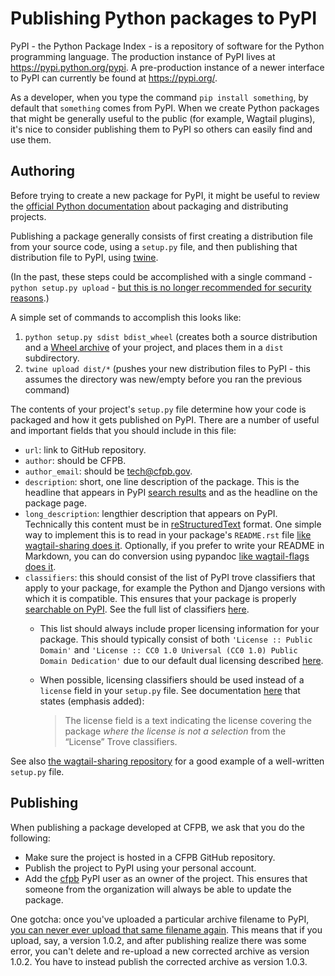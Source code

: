 # Publishing Python packages to PyPI

PyPI - the Python Package Index - is a repository of software for the Python programming language. The production instance of PyPI lives at https://pypi.python.org/pypi. A pre-production instance of a newer interface to PyPI can currently be found at https://pypi.org/.

As a developer, when you type the command `pip install something`, by default that `something` comes from PyPI. When we create Python packages that might be generally useful to the public (for example, Wagtail plugins), it's nice to consider publishing them to PyPI so others can easily find and use them.

## Authoring

Before trying to create a new package for PyPI, it might be useful to review the [official Python documentation](https://packaging.python.org/tutorials/distributing-packages/) about packaging and distributing projects.

Publishing a package generally consists of first creating a distribution file from your source code, using a `setup.py` file, and then 
publishing that distribution file to PyPI, using [twine](https://pypi.python.org/pypi/twine).

(In the past, these steps could be accomplished with a single command - `python setup.py upload` - [but this is no longer recommended for security reasons](https://github.com/pypa/twine#why-should-i-use-this).)

A simple set of commands to accomplish this looks like:

1. `python setup.py sdist bdist_wheel` (creates both a source distribution and a [Wheel archive](https://pip.pypa.io/en/stable/reference/pip_wheel/) of your project, and places them in a `dist` subdirectory.
2. `twine upload dist/*` (pushes your new distribution files to PyPI - this assumes the directory was new/empty before you ran the previous command)

The contents of your project's `setup.py` file determine how your code is packaged and how it gets published on PyPI. There are a number of useful and important fields that you should include in this file:

- `url`: link to GitHub repository.
- `author`: should be CFPB.
- `author_email`: should be tech@cfpb.gov.
- `description`: short, one line description of the package. This is the headline that appears in PyPI [search results](https://pypi.org/search/?q=wagtail-sharing) and as the headline on the package page.
- `long_description`: lengthier description that appears on PyPI. Technically this content must be in [reStructuredText](http://docutils.sourceforge.net/rst.html) format. One simple way to implement this is to read in your package's `README.rst` file [like wagtail-sharing does it](https://github.com/cfpb/wagtail-sharing/blob/master/setup.py#L34). Optionally, if you prefer to write your README in Markdown, you can do conversion using pypandoc [like wagtail-flags does it](https://github.com/cfpb/wagtail-flags/blob/master/setup.py#L5). 
- `classifiers`: this should consist of the list of PyPI trove classifiers that apply to your package, for example the Python and Django versions with which it is compatible. This ensures that your package is properly [searchable on PyPI](https://pypi.org/search/). See the full list of classifiers [here](https://pypi.python.org/pypi?%3Aaction=list_classifiers).
  - This list should always include proper licensing information for your package. This should typically consist of both `'License :: Public Domain'` and `'License :: CC0 1.0 Universal (CC0 1.0) Public Domain Dedication'` due to our default dual licensing described [here](https://github.com/cfpb/development/blob/master/TERMS.md).
  - When possible, licensing classifiers should be used instead of a `license` field in your `setup.py` file. See documentation [here](https://docs.python.org/3.6/distutils/setupscript.html#additional-meta-data) that states (emphasis added):
  
     > The license field is a text indicating the license covering the package _where the license is not a selection_ from the “License” Trove classifiers.

See also [the wagtail-sharing repository](https://github.com/cfpb/wagtail-flags/blob/master/setup.py) for a good example of a well-written `setup.py` file.

## Publishing

When publishing a package developed at CFPB, we ask that you do the following:

- Make sure the project is hosted in a CFPB GitHub repository.
- Publish the project to PyPI using your personal account.
- Add the [cfpb](https://pypi.org/user/cfpb/) PyPI user as an owner of the project. This ensures that someone from the organization will always be able to update the package.

One gotcha: once you've uploaded a particular archive filename to PyPI, [you can never ever upload that same filename again](https://github.com/pypa/packaging-problems/issues/74). This means that if you upload, say, a version 1.0.2, and after publishing realize there was some error, you can't delete and re-upload a new corrected archive as version 1.0.2. You have to instead publish the corrected archive as version 1.0.3.
